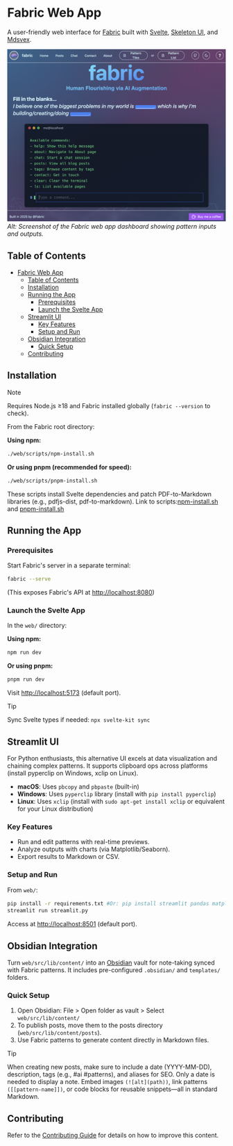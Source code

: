 # Fabric Web App

A user-friendly web interface for [Fabric](https://github.com/danielmiessler/Fabric) built with [Svelte](https://svelte.dev/), [Skeleton UI](https://www.skeleton.dev/), and [Mdsvex](https://mdsvex.pngwn.io/).

![Fabric Web App Preview](../docs/images/svelte-preview.png)
*Alt: Screenshot of the Fabric web app dashboard showing pattern inputs and outputs.*

## Table of Contents

- [Fabric Web App](#fabric-web-app)
  - [Table of Contents](#table-of-contents)
  - [Installation](#installation)
  - [Running the App](#running-the-app)
    - [Prerequisites](#prerequisites)
    - [Launch the Svelte App](#launch-the-svelte-app)
  - [Streamlit UI](#streamlit-ui)
    - [Key Features](#key-features)
    - [Setup and Run](#setup-and-run)
  - [Obsidian Integration](#obsidian-integration)
    - [Quick Setup](#quick-setup)
  - [Contributing](#contributing)

## Installation

> [!NOTE]
> Requires Node.js ≥18 and Fabric installed globally (`fabric --version` to check).

From the Fabric root directory:

**Using npm:**

```bash
./web/scripts/npm-install.sh
```

**Or using pnpm (recommended for speed):**

```bash
./web/scripts/pnpm-install.sh
```

These scripts install Svelte dependencies and patch PDF-to-Markdown libraries (e.g., pdfjs-dist, pdf-to-markdown). Link to scripts:[npm-install.sh](./scripts/npm-install.sh) and [pnpm-install.sh](./scripts/pnpm-install.sh)

## Running the App

### Prerequisites

Start Fabric's server in a separate terminal:

```bash
fabric --serve
```

(This exposes Fabric's API at <http://localhost:8080>)

### Launch the Svelte App

In the `web/` directory:

**Using npm:**

```bash
npm run dev
```

**Or using pnpm:**

```bash
pnpm run dev
```

Visit [http://localhost:5173](http://localhost:5173) (default port).

> [!TIP]
>
> Sync Svelte types if needed: `npx svelte-kit sync`

## Streamlit UI

For Python enthusiasts, this alternative UI excels at data visualization and chaining complex patterns. It supports clipboard ops across platforms (install pyperclip on Windows, xclip on Linux).

- **macOS**: Uses `pbcopy` and `pbpaste` (built-in)
- **Windows**: Uses `pyperclip` library (install with `pip install pyperclip`)
- **Linux**: Uses `xclip` (install with `sudo apt-get install xclip` or equivalent for your Linux distribution)

### Key Features

<!-- - Running and chaining patterns
- Managing pattern outputs
- Creating and editing patterns
- Analyzing pattern results -->

- Run and edit patterns with real-time previews.
- Analyze outputs with charts (via Matplotlib/Seaborn).
- Export results to Markdown or CSV.

### Setup and Run

From `web/`:

```bash
pip install -r requirements.txt #Or: pip install streamlit pandas matplotlib seaborn numpy python-dotenv pyperclip
streamlit run streamlit.py
```

Access at [http://localhost:8501](http://localhost:8501) (default port).

## Obsidian Integration

Turn `web/src/lib/content/` into an [Obsidian](https://obsidian.md) vault for note-taking synced with Fabric patterns. It includes pre-configured `.obsidian/` and `templates/` folders.

### Quick Setup

1. Open Obsidian: File > Open folder as vault > Select `web/src/lib/content/`
2. To publish posts, move them to the posts directory (`web/src/lib/content/posts`).
3. Use Fabric patterns to generate content directly in Markdown files.

> [!TIP]
>
> When creating new posts, make sure to include a date (YYYY-MM-DD), description, tags (e.g., #ai #patterns), and aliases for SEO. Only a date is needed to display a note. Embed images `(![alt](path))`, link patterns `([[pattern-name]])`, or code blocks for reusable snippets—all in standard Markdown.

## Contributing

Refer to the [Contributing Guide](/docs/CONTRIBUTING.md) for details on how to improve this content.
